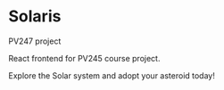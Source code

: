 # Solaris
PV247 project

React frontend for PV245 course project.

Explore the Solar system and adopt your asteroid today!
